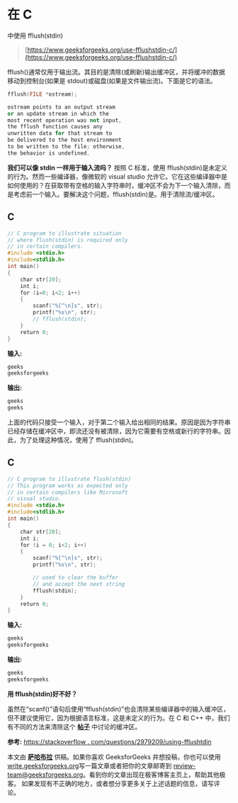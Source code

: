 # 在 C

中使用 fflush(stdin)

> [https://www.geeksforgeeks.org/use-fflushstdin-c/](https://www.geeksforgeeks.org/use-fflushstdin-c/)

fflush()通常仅用于输出流。其目的是清除(或刷新)输出缓冲区，并将缓冲的数据移动到控制台(如果是 stdout)或磁盘(如果是文件输出流)。下面是它的语法。

```cpp
fflush(FILE *ostream);

ostream points to an output stream 
or an update stream in which the 
most recent operation was not input, 
the fflush function causes any 
unwritten data for that stream to 
be delivered to the host environment 
to be written to the file; otherwise, 
the behavior is undefined.
```

**我们可以像 stdin 一样用于输入流吗？**
按照 C 标准，使用 fflush(stdin)是未定义的行为。然而一些编译器，像微软的 visual studio 允许它。它在这些编译器中是如何使用的？在获取带有空格的输入字符串时，缓冲区不会为下一个输入清除，而是考虑前一个输入。要解决这个问题，fflush(stdin)是。用于清除流/缓冲区。

## C

```cpp
// C program to illustrate situation
// where flush(stdin) is required only
// in certain compilers.
#include <stdio.h>
#include<stdlib.h>
int main()
{
    char str[20];
    int i;
    for (i=0; i<2; i++)
    {
        scanf("%[^\n]s", str);
        printf("%s\n", str);
        // fflush(stdin);
    }
    return 0;
}
```

**输入:**

```cpp
geeks   
geeksforgeeks
```

**输出:**

```cpp
geeks 
geeks 
```

上面的代码只接受一个输入，对于第二个输入给出相同的结果。原因是因为字符串已经存储在缓冲区中，即流还没有被清除，因为它需要有空格或新行的字符串。因此，为了处理这种情况，使用了 fflush(stdin)。

## C

```cpp
// C program to illustrate flush(stdin)
// This program works as expected only
// in certain compilers like Microsoft
// visual studio.
#include <stdio.h>
#include<stdlib.h>
int main()
{
    char str[20];
    int i;
    for (i = 0; i<2; i++)
    {
        scanf("%[^\n]s", str);
        printf("%s\n", str);

        // used to clear the buffer
        // and accept the next string
        fflush(stdin);
    }
    return 0;
}
```

**输入:**

```cpp
geeks
geeksforgeeks
```

**输出:**

```cpp
geeks 
geeksforgeeks
```

**用 fflush(stdin)好不好？**

虽然在“scanf()”语句后使用“fflush(stdin)”也会清除某些编译器中的输入缓冲区，但不建议使用它，因为根据语言标准，这是未定义的行为。在 C 和 C++ 中，我们有不同的方法来清除这个 [**帖子**](https://www.geeksforgeeks.org/clearing-the-input-buffer-in-cc/) 中讨论的缓冲区。

**参考:**
[https://stackoverflow . com/questions/2979209/using-fflushtdin](https://stackoverflow.com/questions/2979209/using-fflushstdin)

本文由 [**萨哈布拉**](https://www.facebook.com/sahil.chhabra.965) 供稿。如果你喜欢 GeeksforGeeks 并想投稿，你也可以使用[write.geeksforgeeks.org](https://write.geeksforgeeks.org)写一篇文章或者把你的文章邮寄到 review-team@geeksforgeeks.org。看到你的文章出现在极客博客主页上，帮助其他极客。
如果发现有不正确的地方，或者想分享更多关于上述话题的信息，请写评论。